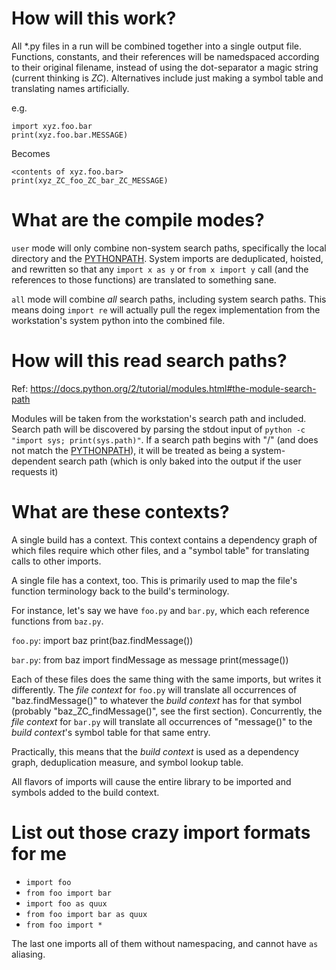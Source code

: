 How will this work?
====

All \*.py files in a run will be combined together into a single output file. Functions, constants, and their references will be namedspaced according to their original filename, instead of using the dot-separator a magic string (current thinking is *_ZC_*). Alternatives include just making a symbol table and translating names artificially.

e.g.

    import xyz.foo.bar
    print(xyz.foo.bar.MESSAGE)

Becomes

    <contents of xyz.foo.bar>
    print(xyz_ZC_foo_ZC_bar_ZC_MESSAGE)


What are the compile modes?
====

`user` mode will only combine non-system search paths, specifically the local directory and the [PYTHONPATH](https://docs.python.org/2/using/cmdline.html#envvar-PYTHONPATH). System imports are deduplicated, hoisted, and rewritten so that any `import x as y` or `from x import y` call (and the references to those functions) are translated to something sane.

`all` mode will combine _all_ search paths, including system search paths. This means doing `import re` will actually pull the regex implementation from the workstation's system python into the combined file.

How will this read search paths?
====

Ref: https://docs.python.org/2/tutorial/modules.html#the-module-search-path

Modules will be taken from the workstation's search path and included. Search path will be discovered by parsing the stdout input of `python -c "import sys; print(sys.path)"`. If a search path begins with "/" (and does not match the [PYTHONPATH](https://docs.python.org/2/using/cmdline.html#envvar-PYTHONPATH)), it will be treated as being a system-dependent search path (which is only baked into the output if the user requests it)

What are these contexts?
====

A single build has a context. This context contains a dependency graph of which files require which other files, and a "symbol table" for translating calls to other imports.

A single file has a context, too. This is primarily used to map the file's function terminology back to the build's terminology.

For instance, let's say we have `foo.py` and `bar.py`, which each reference functions from `baz.py`.

`foo.py`:
    import baz
    print(baz.findMessage())

`bar.py`:
    from baz import findMessage as message
    print(message())

Each of these files does the same thing with the same imports, but writes it differently. The _file context_ for `foo.py` will translate all occurrences of "baz.findMessage()" to whatever the _build context_ has for that symbol (probably "baz_ZC_findMessage()", see the first section). Concurrently, the _file context_ for `bar.py` will translate all occurrences of "message()" to the _build context_'s symbol table for that same entry.

Practically, this means that the _build context_ is used as a dependency graph, deduplication measure, and symbol lookup table.

All flavors of imports will cause the entire library to be imported and symbols added to the build context.

List out those crazy import formats for me
====

- `import foo`
- `from foo import bar`
- `import foo as quux`
- `from foo import bar as quux`
- `from foo import *`

The last one imports all of them without namespacing, and cannot have `as` aliasing.
